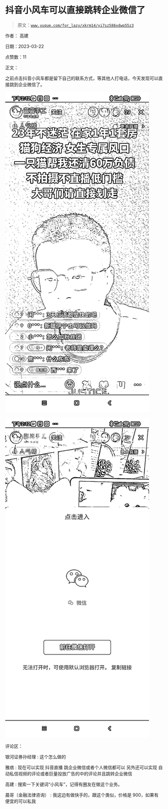 # 抖音小风车可以直接跳转企业微信了

> 原文：[`www.yuque.com/for_lazy/xkrm14/yi7sz586xdwp55z3`](https://www.yuque.com/for_lazy/xkrm14/yi7sz586xdwp55z3)

作者： 高建

日期：2023-03-22

点赞数：11

正文：

之前点击抖音小风车都是留下自己的联系方式，等其他人打电话，今天发现可以直接跳到企业微信了。

![](img/f60d4383c87d731434eca44ed3643afc.png)

![](img/d770805f03f6ffa7c3677696ce16f752.png)

评论区：

银河证券孙经理 : 这个怎么做的

雅痞 : 现在可以实现 抖音直播 跳企业微信或者个人微信都可以 另外还可以实现 自动私信视频的评论或者巨量投放广告的中的评论并且跳转企业微信

高建 : 搜索一下关键词“小风车”，记得有圈友在做这个业务。

晨哥（金融法律咨询） : 我这边有做快手的，跟这个类似，价格是 900，如果有便宜的可以私我



